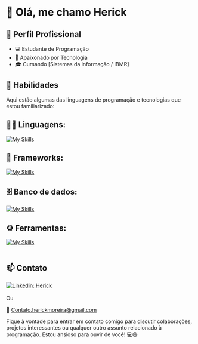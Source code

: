 # 👋 Olá, me chamo Herick

## 💼 Perfil Profissional

- 💻 Estudante de Programação
- 🌱 Apaixonado por Tecnologia
- 🎓 Cursando [Sistemas da informação  / IBMR]

## 🚀 Habilidades

Aqui estão algumas das linguagens de programação e tecnologias que estou familiarizado:

## 👨‍💻 Linguagens: 
[![My Skills](https://skillicons.dev/icons?i=java,javascript,typescript,nodejs)](https://skillicons.dev)

## 🧰 Frameworks: 
[![My Skills](https://skillicons.dev/icons?i=react,spring,hibernate,sequelize)](https://skillicons.dev)

## 🗄️ Banco de dados: 
[![My Skills](https://skillicons.dev/icons?i=mysql,postgres)](https://skillicons.dev)

## ⚙️ Ferramentas:
[![My Skills](https://skillicons.dev/icons?i=linux,maven,npm,git,github,vscode,eclipse,idea,webstorm,postman,docker)](https://skillicons.dev)<br><br>

## 📫 Contato

[![Linkedin: Herick](https://img.shields.io/badge/-Herick-blue?style=flat-square&logo=Linkedin&logoColor=white&link=https://www.linkedin.com/in/herick-moreira/)](https://www.linkedin.com/in/Herick-moreira/) <br><br>
Ou

📧 Contato.herickmoreira@gmail.com

Fique à vontade para entrar em contato comigo para discutir colaborações, projetos interessantes ou qualquer outro assunto relacionado à programação. Estou ansioso para ouvir de você! 💻😃
